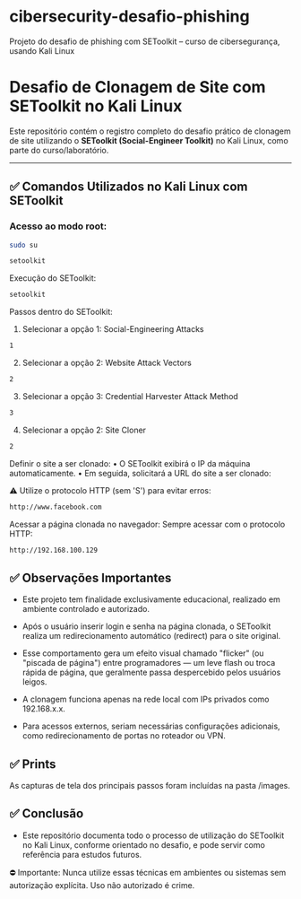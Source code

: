 # cibersecurity-desafio-phishing
Projeto do desafio de phishing com SEToolkit – curso de cibersegurança, usando Kali Linux

# Desafio de Clonagem de Site com SEToolkit no Kali Linux

Este repositório contém o registro completo do desafio prático de clonagem de site utilizando o **SEToolkit (Social-Engineer Toolkit)** no Kali Linux, como parte do curso/laboratório.

---

## ✅ Comandos Utilizados no Kali Linux com SEToolkit

### Acesso ao modo root:
```bash
sudo su

setoolkit
```
Execução do SEToolkit:
```bash
setoolkit
```
Passos dentro do SEToolkit:
1. Selecionar a opção 1: Social-Engineering Attacks
```bash
1
```
2. Selecionar a opção 2: Website Attack Vectors
```bash
2
```
3. Selecionar a opção 3: Credential Harvester Attack Method
```bash
3
```
4. Selecionar a opção 2: Site Cloner
```bash
2
```

Definir o site a ser clonado:
• O SEToolkit exibirá o IP da máquina automaticamente.
• Em seguida, solicitará a URL do site a ser clonado:

⚠️ Utilize o protocolo HTTP (sem 'S') para evitar erros:
```bash
http://www.facebook.com
```

Acessar a página clonada no navegador:
Sempre acessar com o protocolo HTTP:
```bash
http://192.168.100.129
```


## ✅ Observações Importantes

- Este projeto tem finalidade exclusivamente educacional, realizado em ambiente controlado e autorizado.

- Após o usuário inserir login e senha na página clonada, o SEToolkit realiza um redirecionamento automático (redirect) para o site original.

- Esse comportamento gera um efeito visual chamado "flicker" (ou "piscada de página") entre programadores — um leve flash ou troca rápida de página, que geralmente passa despercebido pelos usuários leigos.

- A clonagem funciona apenas na rede local com IPs privados como 192.168.x.x.

- Para acessos externos, seriam necessárias configurações adicionais, como redirecionamento de portas no roteador ou VPN.


## ✅ Prints
As capturas de tela dos principais passos foram incluídas na pasta /images.


## ✅ Conclusão
- Este repositório documenta todo o processo de utilização do SEToolkit no Kali Linux, conforme orientado no desafio, e pode servir como referência para estudos futuros.

⛔ Importante: Nunca utilize essas técnicas em ambientes ou sistemas sem autorização explícita. Uso não autorizado é crime.

